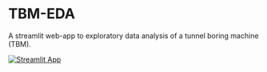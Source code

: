 # TBM-EDA
A streamlit web-app to exploratory data analysis of a tunnel boring machine (TBM).

[![Streamlit App](https://static.streamlit.io/badges/streamlit_badge_black_white.svg)](https://<your-custom-subdomain>.streamlit.app)
